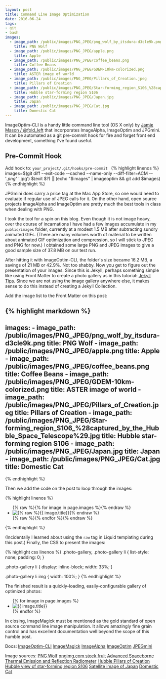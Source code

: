 ```yaml
---
layout: post
title: Command Line Image Optimization
date: 2016-06-24
tags:
- git
- bash
images:
  - image_path: /public/images/PNG_JPEG/png_wolf_by_itsdura-d3cle9k.png
    title: PNG Wolf
  - image_path: /public/images/PNG_JPEG/apple.png
    title: Apple
  - image_path: /public/images/PNG_JPEG/coffee_beans.png
    title: Coffee Beans
  - image_path: /public/images/PNG_JPEG/GDEM-10km-colorized.png
    title: ASTER image of world
  - image_path: /public/images/PNG_JPEG/Pillars_of_Creation.jpeg
    title: Pillars of Creation
  - image_path: /public/images/PNG_JPEG/Star-forming_region_S106_%28captured_by_the_Hubble_Space_Telescope%29.jpg
    title: Hubble star-forming region S106
  - image_path: /public/images/PNG_JPEG/Japan.jpg
    title: Japan
  - image_path: /public/images/PNG_JPEG/Cat.jpg
    title: Domestic Cat
---
```

ImageOptim-CLI is a handy little command line tool (OS X only) by [Jamie Mason / @fold_left](https://twitter.com/fold_left) that incorporates ImageAlpha, ImageOptim and JPGmini. It can be automated as a git pre-commit hook for fire and forget front end development, something I've found useful. <!-- more -->

## Pre-Commit Hook
Add hook to: `your_project/.git/hooks/pre-commit ` 
{% highlight linenos %}
images=$(git diff --exit-code --cached --name-only --diff-filter=ACM -- '*.png' '*.jpg')
$(exit $?) || (echo "$images" | imageoptim && git add $images)
{% endhighlight %}

JPGmini does carry a price tag at the Mac App Store, so one would need to evaluate if regular use of JPEG calls for it. On the other hand, open source projects ImageAlpha and ImageOptim are pretty much the best tools in class when dealing with PNG. 

I took the tool for a spin on this blog. Even though it is not image heavy, over the course of incarnations I have had a few images accumulate in my `public/images` folder, currently at a modest 1.5 MB after subtracting sundry animated GIFs. (There are many volumes worth of material to be written about animated GIF optimization and compression, so I will stick to JPEG and PNG for now.) I obtained some large PNG and JPEG images to give a good sample size of 37.8 MB on our test run.

After hitting it with ImageOptim-CLI, the folder's size became 16.2 MB, a savings of 21 MB or 42.9%. Not too shabby. Now you get to figure out the presentation of your images. Since this is Jekyll, perhaps something simple like using Front Matter to create a photo gallery as in this tutorial: [Jekyll Tips](http://jekyll.tips/jekyll-casts/photo-gallery/). Since we are not using the image gallery anywhere else, it makes sense to do this instead of creating a Jekyll Collection. 

Add the image list to the Front Matter on this post: 

{% highlight markdown %}
---
  images:
    - image_path: /public/images/PNG_JPEG/png_wolf_by_itsdura-d3cle9k.png
      title: PNG Wolf
    - image_path: /public/images/PNG_JPEG/apple.png
      title: Apple
    - image_path: /public/images/PNG_JPEG/coffee_beans.png
      title: Coffee Beans
    - image_path: /public/images/PNG_JPEG/GDEM-10km-colorized.png
      title: ASTER image of world
    - image_path: /public/images/PNG_JPEG/Pillars_of_Creation.jpeg
      title: Pillars of Creation
    - image_path: /public/images/PNG_JPEG/Star-forming_region_S106_%28captured_by_the_Hubble_Space_Telescope%29.jpg
      title: Hubble star-forming region S106
    - image_path: /public/images/PNG_JPEG/Japan.jpg
      title: Japan
    - image_path: /public/images/PNG_JPEG/Cat.jpg
      title: Domestic Cat
---
{% endhighlight %}

Then we add the code on the post to loop through the images: 

{% highlight linenos %}
  <ul class="photo-gallery">
    {% raw %}{% for image in page.images %}{% endraw %}
      <li><img src="{% raw %}{{ image.image_path }}{% endraw %}" alt="{% raw %}{{ image.title}}{% endraw %}"/></li>
    {% raw %}{% endfor %}{% endraw %}
  </ul>
{% endhighlight %}

(Incidentally I learned about using the `raw` tag in Liquid templating during this post.) Finally, the CSS to present the images:

{% highlight css linenos %}
.photo-gallery, .photo-gallery li {
  list-style: none;
  padding: 0;
}

.photo-gallery li {
  display: inline-block;
  width: 33%;
}

.photo-gallery li img {
  width: 100%;
}
{% endhighlight %}

The finished result is a quickly-loading, easily-configurable gallery of optimized photos: 

<ul class="photo-gallery">
  {% for image in page.images %}
    <li><img src="{{ image.image_path }}" alt="{{ image.title}}"/></li>
  {% endfor %}
</ul>

In closing, ImageMagick must be mentioned as the gold standard of open source command line image manipulation. It allows amazingly fine grain control and has excellent documentation well beyond the scope of this humble post.

Docs: 
[ImageOptim-CLI](https://github.com/JamieMason/ImageOptim-CLI)
[ImageMagick](http://www.imagemagick.org/script/command-line-tools.php)
[ImageAlpha](https://pngmini.com/)
[ImageOptim](https://imageoptim.com/howto.html)
[JPEGmini](http://www.jpegmini.com/)

Image sources: 
[PNG Wolf](http://itsdura.deviantart.com/art/PNG-Wolf-202552184)
[pngimg.com stock fruit](http://pngimg.com/img/fruits)
[Advanced Spaceborne Thermal Emission and Reflection Radiometer](https://asterweb.jpl.nasa.gov/gdem.asp)
[Hubble Pillars of Creation](https://commons.wikimedia.org/wiki/File:Pillars_of_Creation.jpeg)
[Hubble view of star-forming region S106](http://spacetelescope.org/images/heic1118a/)
[Satellite image of Japan](https://flutrackers.com/forum/forum/earth-weather-astronomy-environment/volcanos-earthquakes-glaciers-fires-hurricanes/107481-nasa-fires-and-smoke-in-north-korea-acquired-april-13-2011)
[Domestic Cat](https://commons.wikimedia.org/wiki/File:Cat_March_2010-1.jpg)
